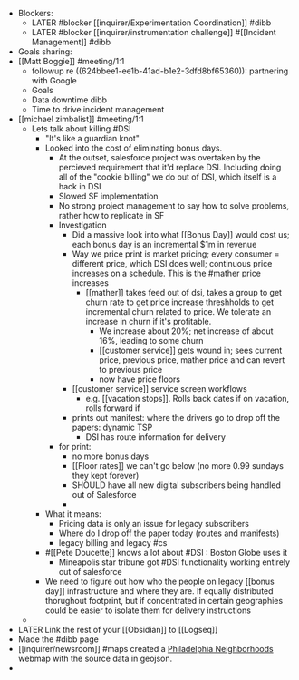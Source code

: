 - Blockers:
	- LATER #blocker [[inquirer/Experimentation Coordination]] #dibb
	- LATER #blocker [[inquirer/instrumentation challenge]] #[[Incident Management]] #dibb
- Goals sharing:
- [[Matt Boggie]] #meeting/1:1
	- followup re ((624bbee1-ee1b-41ad-b1e2-3dfd8bf65360)): partnering with Google
	- Goals
	- Data downtime dibb
	- Time to drive incident management
- [[michael zimbalist]] #meeting/1:1
	- Lets talk about killing #DSI
		- "It's like a guardian knot"
		- Looked into the cost of eliminating bonus days.
			- At the outset, salesforce project was overtaken by the percieved requirement that it'd replace DSI. Including doing all of the "cookie billing" we do out of DSI, which itself is a hack in DSI
			- Slowed SF implementation
			- No strong project management to say how to solve problems, rather how to replicate in SF
			- Investigation
				- Did a massive look into what [[Bonus Day]] would cost us; each bonus day is an incremental $1m in revenue
				- Way we price print is market pricing; every consumer = different price, which DSI does well; continuous price increases on a schedule. This is the #mather price increases
					- [[mather]] takes feed out of dsi, takes a group to get churn rate to get price increase threshholds to get incremental churn related to price. We tolerate an increase in churn if it's profitable.
						- We increase about 20%; net increase of about 16%, leading to some churn
						- [[customer service]] gets wound in; sees current price, previous price, mather price and can revert to previous price
						- now have price floors
				- [[customer service]] service screen workflows
					- e.g. [[vacation stops]]. Rolls back dates if on vacation, rolls forward if
				- prints out manifest: where the drivers go to drop off the papers: dynamic TSP
					- DSI has route information for delivery
			- for print:
				- no more bonus days
				- [[Floor rates]] we can't go below (no more 0.99 sundays they kept forever)
				- SHOULD have all new digital subscribers being handled out of Salesforce
				-
		- What it means:
			- Pricing data is only an issue for legacy subscribers
			- Where do I drop off the paper today (routes and manifests)
			- legacy billing and legacy #cs
		- #[[Pete Doucette]] knows a lot about #DSI : Boston Globe uses it
			- Mineapolis star tribune got #DSI functionality working entirely out of salesforce
		- We need to figure out how who the people on legacy [[bonus day]] infrastructure and where they are. If equally distributed thorughout footprint, but if concentrated in certain geographies could be easier to isolate them for delivery instructions
	-
- LATER Link the rest of your [[Obsidian]] to [[Logseq]]
- Made the #dibb page
- [[inquirer/newsroom]] #maps created a [Philadelphia Neighborhoods](https://www.dvrpc.org/webmaps/pin/index.htm) webmap with the source data in geojson.
-